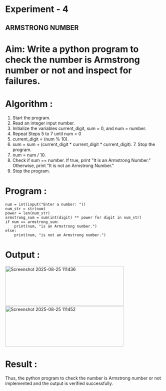 # Experiment - 4
## ARMSTRONG NUMBER 
# Aim: Write a python program to check the number is Armstrong number or not and inspect for failures. 

# Algorithm :
1.	Start the program.
2. Read an integer input number.
3. Initialize the variables current_digit, sum = 0, and num = number.
4. Repeat Steps 5 to 7 until num > 0
5. current_digit = (num % 10).
6. sum = sum + (current_digit * current_digit * current_digit). 7. Stop the program.
7. num = num / 10.
8. Check if sum == number. If true, print "It is an Armstrong Number." Otherwise, print "It is not an Armstrong Number."
9. Stop the program. 

# Program :
```
num = int(input("Enter a number: "))
num_str = str(num)
power = len(num_str)
armstrong_sum = sum(int(digit) ** power for digit in num_str)
if num == armstrong_sum:
    print(num, "is an Armstrong number.")
else:
    print(num, "is not an Armstrong number.")
```
# Output :
<img width="379" height="128" alt="Screenshot 2025-08-25 111436" src="https://github.com/user-attachments/assets/c725aa85-b507-48bf-989f-c1203235bcd4" />

<img width="378" height="130" alt="Screenshot 2025-08-25 111452" src="https://github.com/user-attachments/assets/091c019c-3a6c-4d0f-b43d-a67e2d8c0d92" />

# Result :
Thus, the python program to check the number is Armstrong number or not implemented and the output is verified successfully.
